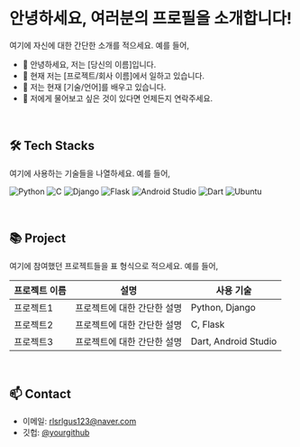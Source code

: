 # 안녕하세요, 여러분의 프로필을 소개합니다!

여기에 자신에 대한 간단한 소개를 적으세요. 예를 들어,
- 👋 안녕하세요, 저는 [당신의 이름]입니다.
- 🔭 현재 저는 [프로젝트/회사 이름]에서 일하고 있습니다.
- 🌱 저는 현재 [기술/언어]를 배우고 있습니다.
- 💬 저에게 물어보고 싶은 것이 있다면 언제든지 연락주세요.

<br>

## 🛠 Tech Stacks
여기에 사용하는 기술들을 나열하세요. 예를 들어,

![Python](https://img.shields.io/badge/Python-3766AB?style=flat-square&logo=Python&logoColor=white)
![C](https://img.shields.io/badge/C-A8B9CC?style=flat-square&logo=c&logoColor=white)
![Django](https://img.shields.io/badge/Django-092E20?style=flat-square&logo=Django&logoColor=white)
![Flask](https://img.shields.io/badge/Flask-000000?style=flat-square&logo=Flask&logoColor=white)
![Android Studio](https://img.shields.io/badge/Android_Studio-3DDC84?style=flat-square&logo=android-studio&logoColor=white)
![Dart](https://img.shields.io/badge/Dart-0175C2?style=flat-square&logo=Dart&logoColor=white)
![Ubuntu](https://img.shields.io/badge/Ubuntu-E95420?style=flat-square&logo=Ubuntu&logoColor=white)

<br>

## 📚 Project
여기에 참여했던 프로젝트들을 표 형식으로 적으세요. 예를 들어,

| 프로젝트 이름 | 설명 | 사용 기술 |
| --- | --- | --- |
| 프로젝트1 | 프로젝트에 대한 간단한 설명 | Python, Django |
| 프로젝트2 | 프로젝트에 대한 간단한 설명 | C, Flask |
| 프로젝트3 | 프로젝트에 대한 간단한 설명 | Dart, Android Studio |

<br>

## 📫 Contact
- 이메일: rlsrlgus123@naver.com
- 깃헙: [@yourgithub](https://github.com/yourgithub)
